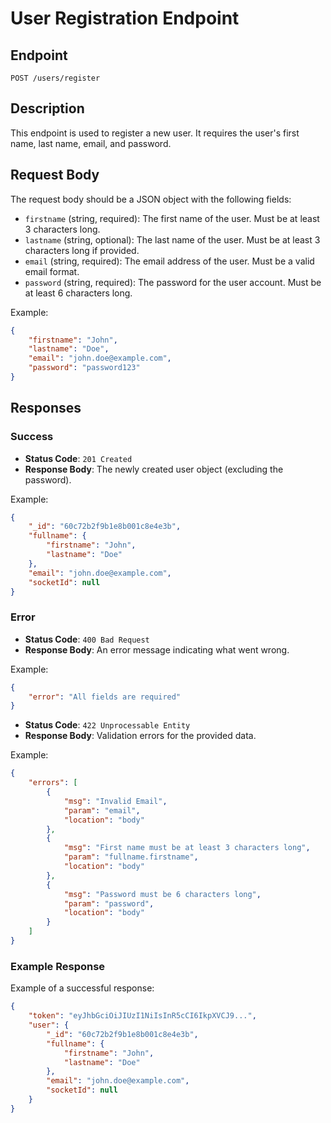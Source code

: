 # User Registration Endpoint

## Endpoint
`POST /users/register`

## Description
This endpoint is used to register a new user. It requires the user's first name, last name, email, and password.

## Request Body
The request body should be a JSON object with the following fields:
- `firstname` (string, required): The first name of the user. Must be at least 3 characters long.
- `lastname` (string, optional): The last name of the user. Must be at least 3 characters long if provided.
- `email` (string, required): The email address of the user. Must be a valid email format.
- `password` (string, required): The password for the user account. Must be at least 6 characters long.

Example:
```json
{
    "firstname": "John",
    "lastname": "Doe",
    "email": "john.doe@example.com",
    "password": "password123"
}
```

## Responses

### Success
- **Status Code**: `201 Created`
- **Response Body**: The newly created user object (excluding the password).

Example:
```json
{
    "_id": "60c72b2f9b1e8b001c8e4e3b",
    "fullname": {
        "firstname": "John",
        "lastname": "Doe"
    },
    "email": "john.doe@example.com",
    "socketId": null
}
```

### Error
- **Status Code**: `400 Bad Request`
- **Response Body**: An error message indicating what went wrong.

Example:
```json
{
    "error": "All fields are required"
}
```

- **Status Code**: `422 Unprocessable Entity`
- **Response Body**: Validation errors for the provided data.

Example:
```json
{
    "errors": [
        {
            "msg": "Invalid Email",
            "param": "email",
            "location": "body"
        },
        {
            "msg": "First name must be at least 3 characters long",
            "param": "fullname.firstname",
            "location": "body"
        },
        {
            "msg": "Password must be 6 characters long",
            "param": "password",
            "location": "body"
        }
    ]
}
```

### Example Response
Example of a successful response:
```json
{
    "token": "eyJhbGciOiJIUzI1NiIsInR5cCI6IkpXVCJ9...",
    "user": {
        "_id": "60c72b2f9b1e8b001c8e4e3b",
        "fullname": {
            "firstname": "John",
            "lastname": "Doe"
        },
        "email": "john.doe@example.com",
        "socketId": null
    }
}
```
